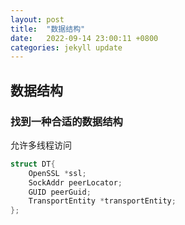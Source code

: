 ```yaml
---
layout: post
title:  "数据结构"
date:   2022-09-14 23:00:11 +0800
categories: jekyll update
---
```


## 数据结构
### 找到一种合适的数据结构
允许多线程访问
```c
struct DT{
    OpenSSL *ssl;
    SockAddr peerLocator;
    GUID peerGuid;
    TransportEntity *transportEntity;
};
```
